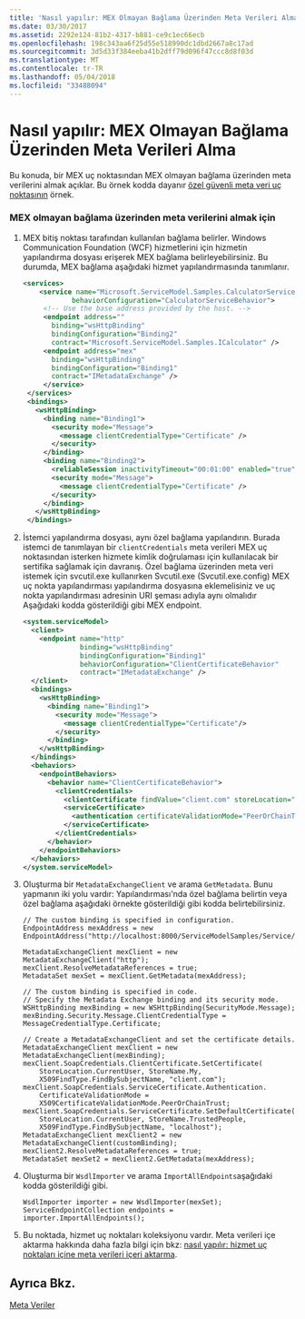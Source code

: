 ```yaml
---
title: 'Nasıl yapılır: MEX Olmayan Bağlama Üzerinden Meta Verileri Alma'
ms.date: 03/30/2017
ms.assetid: 2292e124-81b2-4317-b881-ce9c1ec66ecb
ms.openlocfilehash: 198c343aa6f25d55e518990dc1dbd2667a8c17ad
ms.sourcegitcommit: 3d5d33f384eeba41b2dff79d096f47ccc8d8f03d
ms.translationtype: MT
ms.contentlocale: tr-TR
ms.lasthandoff: 05/04/2018
ms.locfileid: "33488094"
---
```

# <a name="how-to-retrieve-metadata-over-a-non-mex-binding"></a>Nasıl yapılır: MEX Olmayan Bağlama Üzerinden Meta Verileri Alma
Bu konuda, bir MEX uç noktasından MEX olmayan bağlama üzerinden meta verilerini almak açıklar. Bu örnek kodda dayanır [özel güvenli meta veri uç noktasının](../../../../docs/framework/wcf/samples/custom-secure-metadata-endpoint.md) örnek.  
  
### <a name="to-retrieve-metadata-over-a-non-mex-binding"></a>MEX olmayan bağlama üzerinden meta verilerini almak için  
  
1.  MEX bitiş noktası tarafından kullanılan bağlama belirler. Windows Communication Foundation (WCF) hizmetlerini için hizmetin yapılandırma dosyası erişerek MEX bağlama belirleyebilirsiniz. Bu durumda, MEX bağlama aşağıdaki hizmet yapılandırmasında tanımlanır.  
  
    ```xml  
    <services>  
        <service name="Microsoft.ServiceModel.Samples.CalculatorService"  
                behaviorConfiguration="CalculatorServiceBehavior">  
         <!-- Use the base address provided by the host. -->  
         <endpoint address=""  
           binding="wsHttpBinding"  
           bindingConfiguration="Binding2"  
           contract="Microsoft.ServiceModel.Samples.ICalculator" />  
         <endpoint address="mex"  
           binding="wsHttpBinding"  
           bindingConfiguration="Binding1"  
           contract="IMetadataExchange" />  
         </service>  
     </services>  
     <bindings>  
       <wsHttpBinding>  
         <binding name="Binding1">  
           <security mode="Message">  
             <message clientCredentialType="Certificate" />  
           </security>  
         </binding>  
         <binding name="Binding2">  
           <reliableSession inactivityTimeout="00:01:00" enabled="true" />  
           <security mode="Message">  
             <message clientCredentialType="Certificate" />  
           </security>  
         </binding>  
       </wsHttpBinding>  
     </bindings>  
    ```  
  
2.  İstemci yapılandırma dosyası, aynı özel bağlama yapılandırın. Burada istemci de tanımlayan bir `clientCredentials` meta verileri MEX uç noktasından isterken hizmete kimlik doğrulaması için kullanılacak bir sertifika sağlamak için davranış. Özel bağlama üzerinden meta veri istemek için svcutil.exe kullanırken Svcutil.exe (Svcutil.exe.config) MEX uç nokta yapılandırması yapılandırma dosyasına eklemelisiniz ve uç nokta yapılandırması adresinin URI şeması adıyla aynı olmalıdır Aşağıdaki kodda gösterildiği gibi MEX endpoint.  
  
    ```xml  
    <system.serviceModel>  
      <client>  
        <endpoint name="http"  
                  binding="wsHttpBinding"  
                  bindingConfiguration="Binding1"  
                  behaviorConfiguration="ClientCertificateBehavior"  
                  contract="IMetadataExchange" />  
      </client>  
      <bindings>  
        <wsHttpBinding>  
          <binding name="Binding1">  
            <security mode="Message">  
              <message clientCredentialType="Certificate"/>  
            </security>  
          </binding>  
        </wsHttpBinding>  
      </bindings>  
      <behaviors>  
        <endpointBehaviors>  
          <behavior name="ClientCertificateBehavior">  
            <clientCredentials>  
              <clientCertificate findValue="client.com" storeLocation="CurrentUser" storeName="My" x509FindType="FindBySubjectName" />  
              <serviceCertificate>  
                <authentication certificateValidationMode="PeerOrChainTrust" />  
              </serviceCertificate>  
            </clientCredentials>  
          </behavior>  
        </endpointBehaviors>  
      </behaviors>    
    </system.serviceModel>  
    ```  
  
3.  Oluşturma bir `MetadataExchangeClient` ve arama `GetMetadata`. Bunu yapmanın iki yolu vardır: Yapılandırması'nda özel bağlama belirtin veya özel bağlama aşağıdaki örnekte gösterildiği gibi kodda belirtebilirsiniz.  
  
    ```  
    // The custom binding is specified in configuration.  
    EndpointAddress mexAddress = new EndpointAddress("http://localhost:8000/ServiceModelSamples/Service/mex");  
  
    MetadataExchangeClient mexClient = new MetadataExchangeClient("http");  
    mexClient.ResolveMetadataReferences = true;  
    MetadataSet mexSet = mexClient.GetMetadata(mexAddress);  
  
    // The custom binding is specified in code.  
    // Specify the Metadata Exchange binding and its security mode.  
    WSHttpBinding mexBinding = new WSHttpBinding(SecurityMode.Message);  
    mexBinding.Security.Message.ClientCredentialType = MessageCredentialType.Certificate;  
  
    // Create a MetadataExchangeClient and set the certificate details.  
    MetadataExchangeClient mexClient = new MetadataExchangeClient(mexBinding);  
    mexClient.SoapCredentials.ClientCertificate.SetCertificate(  
        StoreLocation.CurrentUser, StoreName.My,  
        X509FindType.FindBySubjectName, "client.com");  
    mexClient.SoapCredentials.ServiceCertificate.Authentication.  
        CertificateValidationMode =  
        X509CertificateValidationMode.PeerOrChainTrust;  
    mexClient.SoapCredentials.ServiceCertificate.SetDefaultCertificate(  
        StoreLocation.CurrentUser, StoreName.TrustedPeople,  
        X509FindType.FindBySubjectName, "localhost");  
    MetadataExchangeClient mexClient2 = new MetadataExchangeClient(customBinding);  
    mexClient2.ResolveMetadataReferences = true;  
    MetadataSet mexSet2 = mexClient2.GetMetadata(mexAddress);  
    ```  
  
4.  Oluşturma bir `WsdlImporter` ve arama `ImportAllEndpoints`aşağıdaki kodda gösterildiği gibi.  
  
    ```  
    WsdlImporter importer = new WsdlImporter(mexSet);  
    ServiceEndpointCollection endpoints = importer.ImportAllEndpoints();  
    ```  
  
5.  Bu noktada, hizmet uç noktaları koleksiyonu vardır. Meta verileri içe aktarma hakkında daha fazla bilgi için bkz: [nasıl yapılır: hizmet uç noktaları içine meta verileri içeri aktarma](../../../../docs/framework/wcf/feature-details/how-to-import-metadata-into-service-endpoints.md).  
  
## <a name="see-also"></a>Ayrıca Bkz.  
 [Meta Veriler](../../../../docs/framework/wcf/feature-details/metadata.md)
